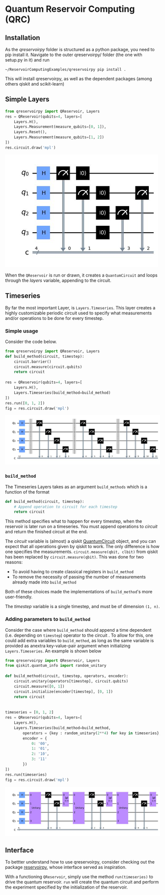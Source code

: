# Quantum Reservoir Computing (QRC)
## Installation
As the *qreservoirpy* folder is structured as a python package, you need to pip install it. Navigate to the outer qreservoirpy/ folder (the one with setup.py in it) and run
```console
~/ReservoirComputingExamples/qreservoirpy pip install .
```
This will install qreservoirpy, as well as the dependent packages (among others qiskit and scikit-learn)
## Simple Layers
```python
from qreservoirpy import QReservoir, Layers
res = QReservoir(qubits=4, layers=[
    Layers.H(),
    Layers.Measurement(measure_qubits=[0, 1]),
    Layers.Reset(),
    Layers.Measurement(measure_qubits=[1, 2])
])
res.circuit.draw('mpl')
```
![Image](ReadmeData/Images/simple.jpg)

When the `QReservoir` is run or drawn, it creates a `QuantumCircuit` and loops through the *layers* variable, appending to the circuit.
## Timeseries

By far the most important Layer, is `Layers.Timeseries`. This layer creates a highly customizable periodic circuit used to specify what measurements and/or operations to be done for every timestep.
### Simple usage
Consider the code below.

```python
from qreservoirpy import QReservoir, Layers
def build_method(circuit, timestep):
    circuit.barrier()
    circuit.measure(circuit.qubits)
    return circuit

res = QReservoir(qubits=4, layers=[
    Layers.H(),
    Layers.Timeseries(build_method=build_method)
])
res.run([0, 1, 2])
fig = res.circuit.draw('mpl')
```
![Image](ReadmeData/Images/simple_timeseries.jpg)


### `build_method`
The Timeseries Layers takes as an argument `build_methods` which is a function of the format
```python
def build_method(circuit, timestep):
    # Append operation to circuit for each timestep
    return circuit
```
This method specifies what to happen for every timestep, when the reservoir is later run on a timeseries. You must append operations to *circuit* and return the finished circuit at the end.

The *circuit* variable is (almost) a qiskit [QuantumCircuit](https://qiskit.org/documentation/stubs/qiskit.circuit.QuantumCircuit.html) object, and you can expect that all operations given by qiskit to work. The only difference is how one specifies the measurements. `circuit.measure(qbit, clbit)` from qiskit has been replaced by `circuit.measure(qbit)`. This was done for two reasons:
- To avoid having to create classical registers in `build_method`
-  To remove the necessity of passing the number of measurements already made into `build_method`

Both of these choices made the implementations of `build_method`'s more user-friendly.

The *timestep* variable is a single timestep, and must be of dimension `(1, n)`.

### Adding parameters to `build_method`
Consider the case where `build_method` should append a time dependent (i.e. depending on `timestep`) operator to the circuit . To allow for this, one could add extra variables to `build_method`, as long as the same variable is provided as anextra key-value-pair argument when initializing `Layers.Timeseries`. An example is shown below

```python
from qreservoirpy import QReservoir, Layers
from qiskit.quantum_info import random_unitary

def build_method(circuit, timestep, operators, encoder):
    circuit.unitary(operators[timestep], circuit.qubits)
    circuit.measure([0, 1])
    circuit.initialize(encoder[timestep], [0, 1])
    return circuit


timeseries = [0, 1, 2]
res = QReservoir(qubits=4, layers=[
    Layers.H(),
    Layers.Timeseries(build_method=build_method,
        operators = {key : random_unitary(2**4) for key in timeseries},
        encoder = {
            0: '00',
            1: '01',
            2: '10',
            3: '11'
        })
])
res.run(timeseries)
fig = res.circuit.draw('mpl')
```
![Image](ReadmeData/Images/adding_parameters.jpg)

## Interface
To bettter understand how to use qreservoirpy, consider checking out the package [reservoirpy](https://github.com/reservoirpy/reservoirpy), whose interface served as inspiration.

With a functioning `QReservoir`, simply use the method `run(timeseries)` to drive the quantum reservoir. `run` will create the quantum circuit and perform the experiment specified by the initialization of the reservoir.

